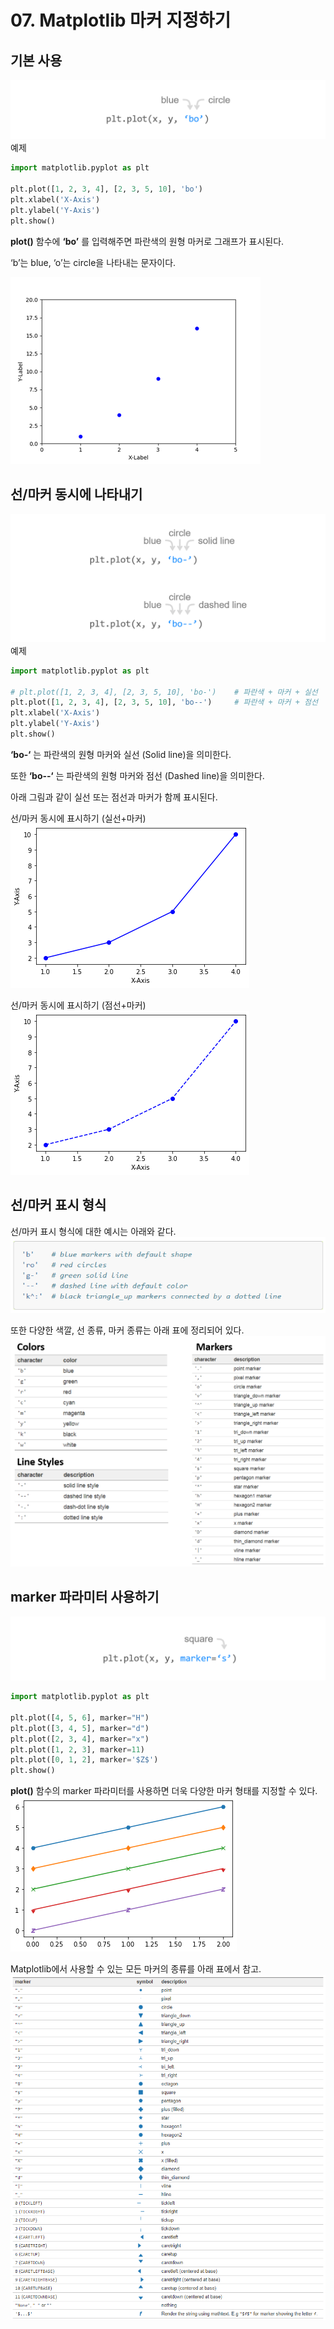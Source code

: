 # 07. Matplotlib 마커 지정하기
## 기본 사용
![](Images/2023-05-06-17-04-16.png)
예제  
```python
import matplotlib.pyplot as plt

plt.plot([1, 2, 3, 4], [2, 3, 5, 10], 'bo')
plt.xlabel('X-Axis')
plt.ylabel('Y-Axis')
plt.show()
```
**plot()** 함수에 **‘bo’** 를 입력해주면 파란색의 원형 마커로 그래프가 표시된다.

‘b’는 blue, ‘o’는 circle을 나타내는 문자이다.

![](Images/2023-05-06-17-05-10.png)

## 선/마커 동시에 나타내기
![](Images/2023-05-06-17-05-39.png)
예제  
```python
import matplotlib.pyplot as plt

# plt.plot([1, 2, 3, 4], [2, 3, 5, 10], 'bo-')    # 파란색 + 마커 + 실선
plt.plot([1, 2, 3, 4], [2, 3, 5, 10], 'bo--')     # 파란색 + 마커 + 점선
plt.xlabel('X-Axis')
plt.ylabel('Y-Axis')
plt.show()
```
**‘bo-‘** 는 파란색의 원형 마커와 실선 (Solid line)을 의미한다.

또한 **‘bo--‘** 는 파란색의 원형 마커와 점선 (Dashed line)을 의미한다.

아래 그림과 같이 실선 또는 점선과 마커가 함께 표시된다.

선/마커 동시에 표시하기 (실선+마커)  
![](Images/2023-05-06-17-07-01.png)

선/마커 동시에 표시하기 (점선+마커)
![](Images/2023-05-06-17-07-43.png)

## 선/마커 표시 형식
선/마커 표시 형식에 대한 예시는 아래와 같다.
![](Images/2023-05-06-17-08-11.png)

또한 다양한 색깔, 선 종류, 마커 종류는 아래 표에 정리되어 있다.
![](Images/2023-05-06-17-08-34.png)

## marker 파라미터 사용하기
![](Images/2023-05-06-17-08-51.png)
```python
import matplotlib.pyplot as plt

plt.plot([4, 5, 6], marker="H")
plt.plot([3, 4, 5], marker="d")
plt.plot([2, 3, 4], marker="x")
plt.plot([1, 2, 3], marker=11)
plt.plot([0, 1, 2], marker='$Z$')
plt.show()
```
**plot()** 함수의 marker 파라미터를 사용하면 더욱 다양한 마커 형태를 지정할 수 있다.
![](Images/2023-05-06-17-09-37.png)

Matplotlib에서 사용할 수 있는 모든 마커의 종류를 아래 표에서 참고.
![](Images/2023-05-06-17-09-54.png)